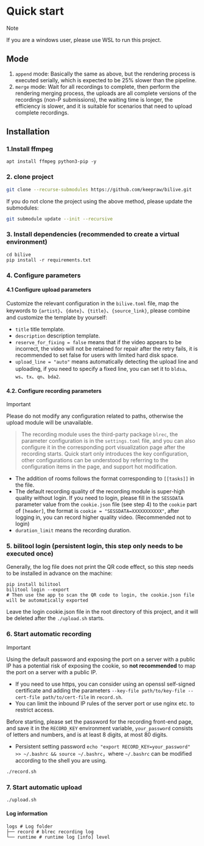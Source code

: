 # Quick start

> [!NOTE]
> If you are a windows user, please use WSL to run this project.

## Mode

1. `append` mode: Basically the same as above, but the rendering process is executed serially, which is expected to be 25% slower than the pipeline.
2. `merge` mode: Wait for all recordings to complete, then perform the rendering merging process, the uploads are all complete versions of the recordings (non-P submissions), the waiting time is longer, the efficiency is slower, and it is suitable for scenarios that need to upload complete recordings.

## Installation


### 1.Install ffmpeg
```
apt install ffmpeg python3-pip -y
```
### 2. clone project

```bash
git clone --recurse-submodules https://github.com/keepraw/bilive.git
```

If you do not clone the project using the above method, please update the submodules:

```bash
git submodule update --init --recursive
```

### 3. Install dependencies (recommended to create a virtual environment)

```
cd bilive
pip install -r requirements.txt
```


### 4. Configure parameters

#### 4.1 Configure upload parameters

Customize the relevant configuration in the `bilive.toml` file, map the keywords to `{artist}`、`{date}`、`{title}`、`{source_link}`, please combine and customize the template by yourself:

- `title` title template.
- `description` description template.
- `reserve_for_fixing = false` means that if the video appears to be incorrect, the video will not be retained for repair after the retry fails, it is recommended to set false for users with limited hard disk space.
- `upload_line = "auto"` means automatically detecting the upload line and uploading, if you need to specify a fixed line, you can set it to `bldsa`、`ws`、`tx`、`qn`、`bda2`.

#### 4.2. Configure recording parameters

> [!IMPORTANT]
> Please do not modify any configuration related to paths, otherwise the upload module will be unavailable.

> The recording module uses the third-party package `blrec`, the parameter configuration is in the `settings.toml` file, and you can also configure it in the corresponding port visualization page after the recording starts. Quick start only introduces the key configuration, other configurations can be understood by referring to the configuration items in the page, and support hot modification.

- The addition of rooms follows the format corresponding to `[[tasks]]` in the file.
- The default recording quality of the recording module is super-high quality without login. If you need to login, please fill in the `SESSDATA` parameter value from the `cookie.json` file (see step 4) to the `cookie` part of `[header]`, the format is `cookie = "SESSDATA=XXXXXXXXXXX"`, after logging in, you can record higher quality video. (Recommended not to login)
- `duration_limit` means the recording duration.

### 5. bilitool login (persistent login, this step only needs to be executed once)


Generally, the log file does not print the QR code effect, so this step needs to be installed in advance on the machine:

```
pip install bilitool
bilitool login --export
# Then use the app to scan the QR code to login, the cookie.json file will be automatically exported
```
Leave the login cookie.json file in the root directory of this project, and it will be deleted after the `./upload.sh` starts.

### 6. Start automatic recording

> [!IMPORTANT]
> Using the default password and exposing the port on a server with a public IP has a potential risk of exposing the cookie, so **not recommended** to map the port on a server with a public IP.
> - If you need to use https, you can consider using an openssl self-signed certificate and adding the parameters `--key-file path/to/key-file --cert-file path/to/cert-file` in `record.sh`.
> - You can limit the inbound IP rules of the server port or use nginx etc. to restrict access.

Before starting, please set the password for the recording front-end page, and save it in the `RECORD_KEY` environment variable, `your_password` consists of letters and numbers, and is at least 8 digits, at most 80 digits.
- Persistent setting password `echo "export RECORD_KEY=your_password" >> ~/.bashrc && source ~/.bashrc`，where `~/.bashrc` can be modified according to the shell you are using.

```bash
./record.sh
```

### 7. Start automatic upload

```bash
./upload.sh
```

#### Log information

```
logs # Log folder
├── record # blrec recording log
└── runtime # runtime log [info] level
```